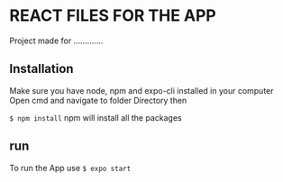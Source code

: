 # REACT FILES FOR THE APP
Project made for .............

## Installation
Make sure you have node, npm and expo-cli installed in your computer <br />
Open cmd and navigate to folder Directory then 

``` $ npm install ```
npm will install all the packages

## run
To run the App use
``` $ expo start ```
